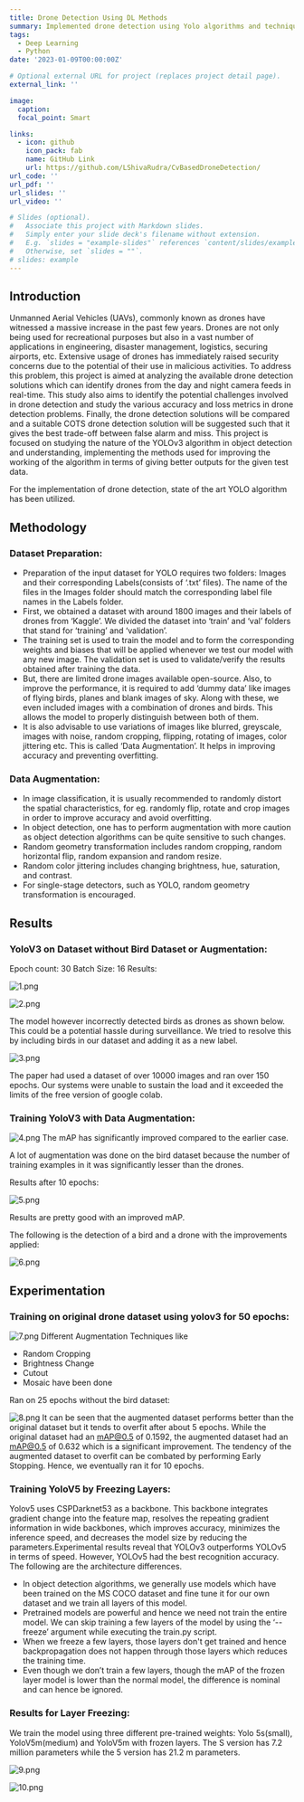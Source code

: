 ```yaml
---
title: Drone Detection Using DL Methods
summary: Implemented drone detection using Yolo algorithms and techniques like layer freezing, image augmentation. Performed comparitive study of various scenarios and test cases
tags:
  - Deep Learning
  - Python
date: '2023-01-09T00:00:00Z'

# Optional external URL for project (replaces project detail page).
external_link: ''

image:
  caption: 
  focal_point: Smart

links:
  - icon: github
    icon_pack: fab
    name: GitHub Link
    url: https://github.com/LShivaRudra/CvBasedDroneDetection/
url_code: ''
url_pdf: ''
url_slides: ''
url_video: ''

# Slides (optional).
#   Associate this project with Markdown slides.
#   Simply enter your slide deck's filename without extension.
#   E.g. `slides = "example-slides"` references `content/slides/example-slides.md`.
#   Otherwise, set `slides = ""`.
# slides: example
---
```

## **Introduction**
Unmanned Aerial Vehicles (UAVs), commonly known as drones have witnessed a massive increase in the past few years. Drones are not only being used for recreational purposes but also in a vast number of applications in engineering, disaster management, logistics, securing airports, etc. Extensive usage of drones has immediately raised security concerns due to the potential of their use in malicious activities. To address this problem, this project is aimed at analyzing the available drone detection solutions which can identify drones from the day and night camera feeds in real-time. This study also aims to identify the potential challenges involved in drone detection and study the various accuracy and loss metrics in drone detection problems. Finally, the drone detection solutions will be compared and a suitable COTS drone detection solution will be suggested such that it gives the best trade-off between false alarm and miss. 
This project is focused on studying the nature of the YOLOv3 algorithm in object detection and understanding, implementing the methods used for improving the working of the algorithm in terms of giving better outputs for the given test data. 

For the implementation of drone detection, state of the art YOLO algorithm has been utilized.

## **Methodology**
### Dataset Preparation:
- Preparation of the input dataset for YOLO requires two folders: Images and their corresponding Labels(consists of ‘.txt’ files). The name of the files in the Images folder should match the corresponding label file names in the Labels folder. 
- First, we obtained a dataset with around 1800 images and their labels of drones from ‘Kaggle’. We divided the dataset into ‘train’ and ‘val’ folders that stand for ‘training’ and ‘validation’. 
- The training set is used to train the model and to form the corresponding weights and biases that will be applied whenever we test our model with any new image. The validation set is used to validate/verify the results obtained after training the data.
- But, there are limited drone images available open-source. Also, to improve the performance, it is required to add ‘dummy data’ like images of flying birds, planes and blank images of sky. Along with these, we even included images with a combination of drones and birds. This allows the model to properly distinguish between both of them.
- It is also advisable to use variations of images like blurred, greyscale, images with noise, random cropping, flipping, rotating of images, color jittering etc. This is called ‘Data Augmentation’. It helps in improving accuracy and preventing overfitting.

### Data Augmentation:
- In image classification, it is usually recommended  to randomly distort the spatial characteristics, for eg. randomly flip, rotate and crop images in order to improve accuracy and avoid overfitting.
- In object detection, one has to perform augmentation with more caution as object detection algorithms can be quite sensitive to such changes.
- Random geometry transformation includes random cropping,  random horizontal flip, random expansion and random resize.
- Random color jittering includes changing brightness, hue, saturation, and contrast.
- For single-stage detectors, such as YOLO, random geometry transformation is encouraged.

## **Results**
### YoloV3 on Dataset without Bird Dataset or Augmentation:
Epoch count: 30
Batch Size: 16
Results:



![1.png](/images/DroneDetectionYolo/1.png)



![2.png](/images/DroneDetectionYolo/2.png)

The model however incorrectly detected birds as drones as shown below. This could be a potential hassle during surveillance. We tried to resolve this by including birds in our dataset and adding it as a new label.


![3.png](/images/DroneDetectionYolo/3.png)

The paper had used a dataset of over 10000 images and ran over 150 epochs. Our systems were unable to sustain the load and it exceeded the limits of the free version of google colab.

### Training YoloV3 with Data Augmentation:
![4.png](/images/DroneDetectionYolo/4.png)
The mAP has significantly improved compared to the earlier case.


A lot of augmentation was done on the bird dataset because the number of training examples in it was significantly lesser than the drones.



Results after 10 epochs:

![5.png](/images/DroneDetectionYolo/5.png)

Results are pretty good with an improved mAP.


The following is the detection of a bird and a drone with the improvements applied:


![6.png](/images/DroneDetectionYolo/6.png)

## **Experimentation**
### Training on original drone dataset using yolov3 for 50 epochs:
![7.png](/images/DroneDetectionYolo/7.png)
Different Augmentation Techniques like
- Random Cropping
- Brightness Change
- Cutout
- Mosaic 
have been done

Ran on 25 epochs without the bird dataset:

![8.png](/images/DroneDetectionYolo/8.png)
It can be seen that the augmented dataset performs better than the original dataset but it tends to overfit after about 5 epochs. While the original dataset had an mAP@0.5 of 0.1592, the augmented dataset had an mAP@0.5 of 0.632 which is a significant improvement. 
The tendency of the augmented dataset to overfit can be combated by performing Early Stopping. Hence, we eventually ran it for 10 epochs.

### Training YoloV5 by Freezing Layers:
Yolov5 uses CSPDarknet53 as a backbone. This backbone integrates gradient change into the feature map, resolves the repeating gradient information in wide backbones, which improves accuracy, minimizes the inference speed, and decreases the model size by reducing the parameters.Experimental results reveal that YOLOv3 outperforms YOLOv5 in terms of speed. However, YOLOv5 had the best recognition accuracy. The following are the architecture differences.
- In object detection algorithms, we generally use models which have been trained on the MS COCO dataset and fine tune it for our own dataset and we train all layers of this model.
- Pretrained models are powerful and hence we need not train the entire model. We can skip training a few layers of the model by using the ‘--freeze’ argument while executing the train.py script.
- When we freeze a few layers, those layers don't get trained and hence backpropagation does not happen through those layers which reduces the training time.
- Even though we don’t train a few layers, though the mAP of the frozen layer model is lower than the normal model, the difference is nominal and can hence be ignored.

### Results for Layer Freezing:

We train the model using three different pre-trained weights: Yolo 5s(small), YoloV5m(medium) and YoloV5m with frozen layers. The S version has 7.2 million parameters while the 5 version has 21.2 m parameters.

![9.png](/images/DroneDetectionYolo/9.png)



![10.png](/images/DroneDetectionYolo/10.png)

